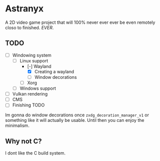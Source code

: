 # Astranyx

A 2D video game project that will 100% never ever ever be even remotely closo
to finished. *EVER*.

## TODO

- [ ] Windowing system
  - [ ] Linux support
    - [-] Wayland
      - [X] Creating a wayland
      - [ ] Window decorations
    - [ ] Xorg
  - [ ] Windows support
- [ ] Vulkan rendering
- [ ] CMS
- [ ] Finishing TODO

Im gonna do window decorations once `zxdg_decoration_manager_v1` or something
like it will actually be usable. Until then you can enjoy the minimalism.

## Why not C?

I dont like the C build system.